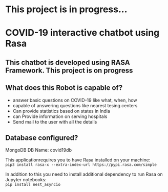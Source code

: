 # This project is in progress...

# COVID-19 interactive chatbot using Rasa
This chatbot is developed using RASA Framework. This project is on progress
---
## What does this Robot is capable of?
- answer basic questions on COVID-19 like what, when, how
- capable of answering questions like nearest tesing centers
- Can provide statistics based on states in India
- can Provide information on serving hospitals
- Send mail to the user with all the details

## Database configured?
MongoDB
DB Name: covid19db

This applicationrequires you to have Rasa installed on your machine:  
```pip3 install rasa-x --extra-index-url https://pypi.rasa.com/simple```

In addition to this you need to install additional dependency to run Rasa on Jupyter 
notebooks:  
```pip install nest_asyncio```

